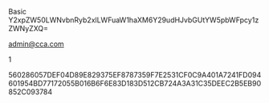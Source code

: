 Basic Y2xpZW50LWNvbnRyb2xlLWFuaW1haXM6Y29udHJvbGUtYW5pbWFpcy1zZWNyZXQ=


admin@cca.com

1

560286057DEF04D89E829375EF8787359F7E2531CF0C9A401A7241FD094601954BD77172055B016B6F6E83D183D512CB724A3A31C35DEEC2B5EB90852C093784